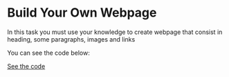 # Build Your Own Webpage

In this task you must use your knowledge to create webpage that consist in heading, some paragraphs, images and links

You can see the code  below:

[See the code](https://denishromenko.gitbooks.io/codeacademy_doc/content/introduction_to_html/index.html)

